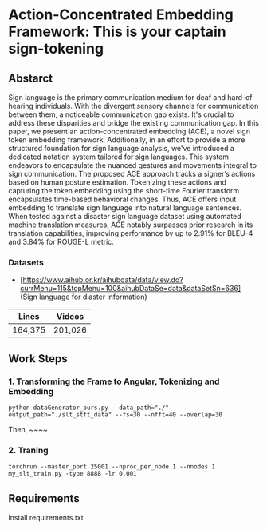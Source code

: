 # Action-Concentrated Embedding Framework: This is your captain sign-tokening
## Abstarct
Sign language is the primary communication medium for deaf and hard-of-hearing individuals. With the divergent sensory channels for communication between them, a noticeable communication gap exists. It's crucial to address these disparities and bridge the existing communication gap. In this paper, we present an action-concentrated embedding (ACE), a novel sign token embedding framework. Additionally, in an effort to provide a more structured foundation for sign language analysis, we've introduced a dedicated notation system tailored for sign languages. This system endeavors to encapsulate the nuanced gestures and movements integral to sign communication. The proposed ACE approach tracks a signer’s actions based on human posture estimation. Tokenizing these actions and capturing the token embedding using the short-time Fourier transform encapsulates time-based behavioral changes. Thus, ACE offers input embedding to translate sign language into natural language sentences. When tested against a disaster sign language dataset using automated machine translation measures, ACE notably surpasses prior research in its translation capabilities, improving performance by up to 2.91\% for BLEU-4 and 3.84\% for ROUGE-L metric.
### Datasets
+ [https://www.aihub.or.kr/aihubdata/data/view.do?currMenu=115&topMenu=100&aihubDataSe=data&dataSetSn=636] (Sign language for diaster information)

|  Lines | Videos | 
| :---:| :---: |
|  164,375 | 201,026 |


## Work Steps

### 1. Transforming the Frame to Angular, Tokenizing and Embedding
```
python dataGenerator_ours.py --data_path="./" --output_path="./slt_stft_data" --fs=30 --nfft=40 --overlap=30
```
Then, ~~~~

### 2. Traning
```
torchrun --master_port 25001 --nproc_per_node 1 --nnodes 1 my_slt_train.py -type 8888 -lr 0.001
```

## Requirements
install requirements.txt

